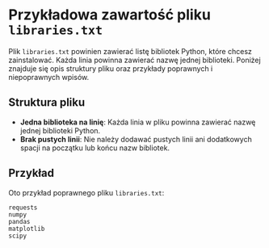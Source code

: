 # Przykładowa zawartość pliku `libraries.txt`

Plik `libraries.txt` powinien zawierać listę bibliotek Python, które chcesz zainstalować. Każda linia powinna zawierać nazwę jednej biblioteki. Poniżej znajduje się opis struktury pliku oraz przykłady poprawnych i niepoprawnych wpisów.

## Struktura pliku

- **Jedna biblioteka na linię**: Każda linia w pliku powinna zawierać nazwę jednej biblioteki Python.
- **Brak pustych linii**: Nie należy dodawać pustych linii ani dodatkowych spacji na początku lub końcu nazw bibliotek.

## Przykład

Oto przykład poprawnego pliku `libraries.txt`:

```plaintext
requests
numpy
pandas
matplotlib
scipy

